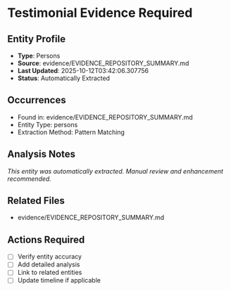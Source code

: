 # Testimonial Evidence Required

## Entity Profile
- **Type**: Persons
- **Source**: evidence/EVIDENCE_REPOSITORY_SUMMARY.md
- **Last Updated**: 2025-10-12T03:42:06.307756
- **Status**: Automatically Extracted

## Occurrences
- Found in: evidence/EVIDENCE_REPOSITORY_SUMMARY.md
- Entity Type: persons
- Extraction Method: Pattern Matching

## Analysis Notes
*This entity was automatically extracted. Manual review and enhancement recommended.*

## Related Files
- evidence/EVIDENCE_REPOSITORY_SUMMARY.md

## Actions Required
- [ ] Verify entity accuracy
- [ ] Add detailed analysis
- [ ] Link to related entities
- [ ] Update timeline if applicable
